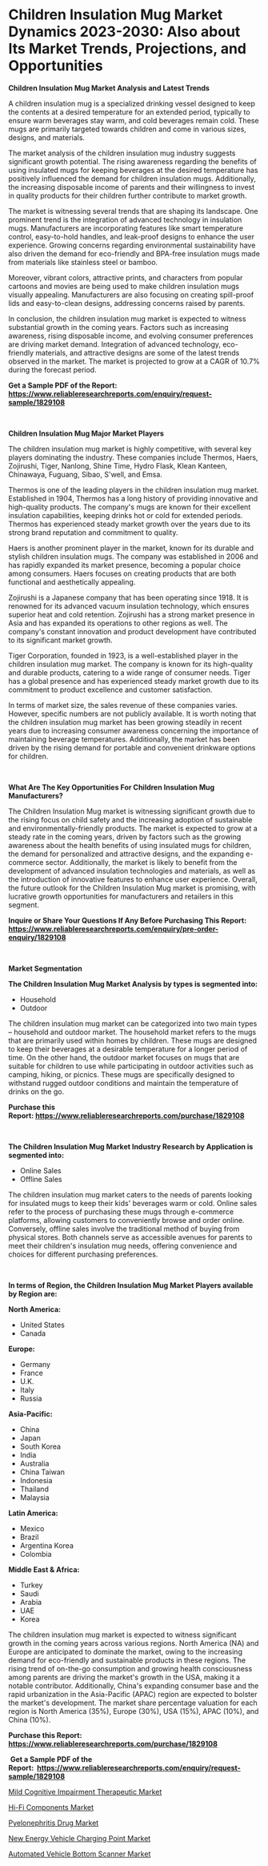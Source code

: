 <p><h1>Children Insulation Mug Market Dynamics 2023-2030: Also about Its Market Trends, Projections, and Opportunities</h1></p><p><strong>Children Insulation Mug Market Analysis and Latest Trends</strong></p>
<p><p>A children insulation mug is a specialized drinking vessel designed to keep the contents at a desired temperature for an extended period, typically to ensure warm beverages stay warm, and cold beverages remain cold. These mugs are primarily targeted towards children and come in various sizes, designs, and materials.</p><p>The market analysis of the children insulation mug industry suggests significant growth potential. The rising awareness regarding the benefits of using insulated mugs for keeping beverages at the desired temperature has positively influenced the demand for children insulation mugs. Additionally, the increasing disposable income of parents and their willingness to invest in quality products for their children further contribute to market growth.</p><p>The market is witnessing several trends that are shaping its landscape. One prominent trend is the integration of advanced technology in insulation mugs. Manufacturers are incorporating features like smart temperature control, easy-to-hold handles, and leak-proof designs to enhance the user experience. Growing concerns regarding environmental sustainability have also driven the demand for eco-friendly and BPA-free insulation mugs made from materials like stainless steel or bamboo.</p><p>Moreover, vibrant colors, attractive prints, and characters from popular cartoons and movies are being used to make children insulation mugs visually appealing. Manufacturers are also focusing on creating spill-proof lids and easy-to-clean designs, addressing concerns raised by parents.</p><p>In conclusion, the children insulation mug market is expected to witness substantial growth in the coming years. Factors such as increasing awareness, rising disposable income, and evolving consumer preferences are driving market demand. Integration of advanced technology, eco-friendly materials, and attractive designs are some of the latest trends observed in the market. The market is projected to grow at a CAGR of 10.7% during the forecast period.</p></p>
<p><strong>Get a Sample PDF of the Report:&nbsp; <a href="https://www.reliableresearchreports.com/enquiry/request-sample/1829108">https://www.reliableresearchreports.com/enquiry/request-sample/1829108</a></strong></p>
<p>&nbsp;</p>
<p><strong>Children Insulation Mug Major Market Players</strong></p>
<p><p>The children insulation mug market is highly competitive, with several key players dominating the industry. These companies include Thermos, Haers, Zojirushi, Tiger, Nanlong, Shine Time, Hydro Flask, Klean Kanteen, Chinawaya, Fuguang, Sibao, S'well, and Emsa. </p><p>Thermos is one of the leading players in the children insulation mug market. Established in 1904, Thermos has a long history of providing innovative and high-quality products. The company's mugs are known for their excellent insulation capabilities, keeping drinks hot or cold for extended periods. Thermos has experienced steady market growth over the years due to its strong brand reputation and commitment to quality.</p><p>Haers is another prominent player in the market, known for its durable and stylish children insulation mugs. The company was established in 2006 and has rapidly expanded its market presence, becoming a popular choice among consumers. Haers focuses on creating products that are both functional and aesthetically appealing.</p><p>Zojirushi is a Japanese company that has been operating since 1918. It is renowned for its advanced vacuum insulation technology, which ensures superior heat and cold retention. Zojirushi has a strong market presence in Asia and has expanded its operations to other regions as well. The company's constant innovation and product development have contributed to its significant market growth.</p><p>Tiger Corporation, founded in 1923, is a well-established player in the children insulation mug market. The company is known for its high-quality and durable products, catering to a wide range of consumer needs. Tiger has a global presence and has experienced steady market growth due to its commitment to product excellence and customer satisfaction.</p><p>In terms of market size, the sales revenue of these companies varies. However, specific numbers are not publicly available. It is worth noting that the children insulation mug market has been growing steadily in recent years due to increasing consumer awareness concerning the importance of maintaining beverage temperatures. Additionally, the market has been driven by the rising demand for portable and convenient drinkware options for children.</p></p>
<p>&nbsp;</p>
<p><strong>What Are The Key Opportunities For Children Insulation Mug Manufacturers?</strong></p>
<p><p>The Children Insulation Mug market is witnessing significant growth due to the rising focus on child safety and the increasing adoption of sustainable and environmentally-friendly products. The market is expected to grow at a steady rate in the coming years, driven by factors such as the growing awareness about the health benefits of using insulated mugs for children, the demand for personalized and attractive designs, and the expanding e-commerce sector. Additionally, the market is likely to benefit from the development of advanced insulation technologies and materials, as well as the introduction of innovative features to enhance user experience. Overall, the future outlook for the Children Insulation Mug market is promising, with lucrative growth opportunities for manufacturers and retailers in this segment.</p></p>
<p><strong>Inquire or Share Your Questions If Any Before Purchasing This Report: <a href="https://www.reliableresearchreports.com/enquiry/pre-order-enquiry/1829108">https://www.reliableresearchreports.com/enquiry/pre-order-enquiry/1829108</a></strong></p>
<p>&nbsp;</p>
<p><strong>Market Segmentation</strong></p>
<p><strong>The Children Insulation Mug Market Analysis by types is segmented into:</strong></p>
<p><ul><li>Household</li><li>Outdoor</li></ul></p>
<p><p>The children insulation mug market can be categorized into two main types – household and outdoor market. The household market refers to the mugs that are primarily used within homes by children. These mugs are designed to keep their beverages at a desirable temperature for a longer period of time. On the other hand, the outdoor market focuses on mugs that are suitable for children to use while participating in outdoor activities such as camping, hiking, or picnics. These mugs are specifically designed to withstand rugged outdoor conditions and maintain the temperature of drinks on the go.</p></p>
<p><strong>Purchase this Report:&nbsp;<a href="https://www.reliableresearchreports.com/purchase/1829108">https://www.reliableresearchreports.com/purchase/1829108</a></strong></p>
<p>&nbsp;</p>
<p><strong>The Children Insulation Mug Market Industry Research by Application is segmented into:</strong></p>
<p><ul><li>Online Sales</li><li>Offline Sales</li></ul></p>
<p><p>The children insulation mug market caters to the needs of parents looking for insulated mugs to keep their kids' beverages warm or cold. Online sales refer to the process of purchasing these mugs through e-commerce platforms, allowing customers to conveniently browse and order online. Conversely, offline sales involve the traditional method of buying from physical stores. Both channels serve as accessible avenues for parents to meet their children's insulation mug needs, offering convenience and choices for different purchasing preferences.</p></p>
<p>&nbsp;</p>
<p><strong>In terms of Region, the Children Insulation Mug Market Players available by Region are:</strong></p>
<p>
    <p> <strong> North America: </strong>
        <ul>
            <li>United States</li>
            <li>Canada</li>
        </ul>
        </p> 
    <p> <strong> Europe: </strong>
        <ul>
            <li>Germany</li>
            <li>France</li>
            <li>U.K.</li>
            <li>Italy</li>
            <li>Russia</li>
        </ul>
        </p> 
    <p> <strong> Asia-Pacific: </strong>
        <ul>
            <li>China</li>
            <li>Japan</li>
            <li>South Korea</li>
            <li>India</li>
            <li>Australia</li>
            <li>China Taiwan</li>
            <li>Indonesia</li>
            <li>Thailand</li>
            <li>Malaysia</li>
        </ul>
        </p> 
    <p> <strong> Latin America: </strong>
        <ul>
            <li>Mexico</li>
            <li>Brazil</li>
            <li>Argentina Korea</li>
            <li>Colombia</li>
        </ul>
        </p> 
    <p> <strong> Middle East & Africa: </strong>
        <ul>
            <li>Turkey</li>
            <li>Saudi</li>
            <li>Arabia</li>
            <li>UAE</li>
            <li>Korea</li>
        </ul>
    </p>
    </p>
<p><p>The children insulation mug market is expected to witness significant growth in the coming years across various regions. North America (NA) and Europe are anticipated to dominate the market, owing to the increasing demand for eco-friendly and sustainable products in these regions. The rising trend of on-the-go consumption and growing health consciousness among parents are driving the market's growth in the USA, making it a notable contributor. Additionally, China's expanding consumer base and the rapid urbanization in the Asia-Pacific (APAC) region are expected to bolster the market's development. The market share percentage valuation for each region is North America (35%), Europe (30%), USA (15%), APAC (10%), and China (10%).</p></p>
<p><strong>Purchase this Report: <a href="https://www.reliableresearchreports.com/purchase/1829108">https://www.reliableresearchreports.com/purchase/1829108</a></strong></p>
<p>&nbsp;<strong>Get a Sample PDF of the Report:&nbsp;&nbsp;<a href="https://www.reliableresearchreports.com/enquiry/request-sample/1829108">https://www.reliableresearchreports.com/enquiry/request-sample/1829108</a></strong></p>
<p><strong></strong></p>
<p><p><a href="https://medium.com/@v4171497/mild-cognitive-impairment-therapeutic-market-size-and-market-trends-complete-industry-overview-d148d2673839">Mild Cognitive Impairment Therapeutic Market</a></p><p><a href="https://github.com/RichRobinson5/Market-Research-Report-List-2/blob/main/hi-fi-components-market.md">Hi-Fi Components Market</a></p><p><a href="https://medium.com/@vidyap2912/analyzing-pyelonephritis-drug-market-global-industry-perspective-and-forecast-2023-to-2030-ff218a084e19">Pyelonephritis Drug Market</a></p><p><a href="https://www.linkedin.com/pulse/new-energy-vehicle-charging-point-market-insights-players/">New Energy Vehicle Charging Point Market</a></p><p><a href="https://www.linkedin.com/pulse/automated-vehicle-bottom-scanner-market-research-report/">Automated Vehicle Bottom Scanner Market</a></p></p>